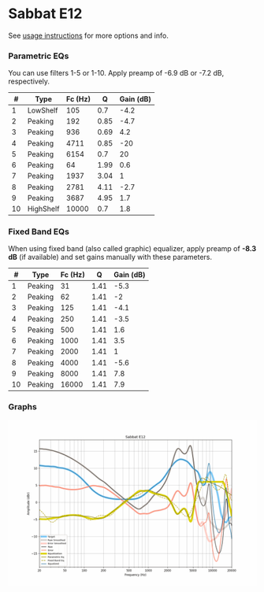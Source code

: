 # Sabbat E12
See [usage instructions](https://github.com/jaakkopasanen/AutoEq#usage) for more options and info.

### Parametric EQs
You can use filters 1-5 or 1-10. Apply preamp of -6.9 dB or -7.2 dB, respectively.

|   # | Type      |   Fc (Hz) |    Q |   Gain (dB) |
|-----|-----------|-----------|------|-------------|
|   1 | LowShelf  |       105 | 0.7  |        -4.2 |
|   2 | Peaking   |       192 | 0.85 |        -4.7 |
|   3 | Peaking   |       936 | 0.69 |         4.2 |
|   4 | Peaking   |      4711 | 0.85 |       -20   |
|   5 | Peaking   |      6154 | 0.7  |        20   |
|   6 | Peaking   |        64 | 1.99 |         0.6 |
|   7 | Peaking   |      1937 | 3.04 |         1   |
|   8 | Peaking   |      2781 | 4.11 |        -2.7 |
|   9 | Peaking   |      3687 | 4.95 |         1.7 |
|  10 | HighShelf |     10000 | 0.7  |         1.8 |

### Fixed Band EQs
When using fixed band (also called graphic) equalizer, apply preamp of **-8.3 dB** (if available) and set gains manually with these parameters.

|   # | Type    |   Fc (Hz) |    Q |   Gain (dB) |
|-----|---------|-----------|------|-------------|
|   1 | Peaking |        31 | 1.41 |        -5.3 |
|   2 | Peaking |        62 | 1.41 |        -2   |
|   3 | Peaking |       125 | 1.41 |        -4.1 |
|   4 | Peaking |       250 | 1.41 |        -3.5 |
|   5 | Peaking |       500 | 1.41 |         1.6 |
|   6 | Peaking |      1000 | 1.41 |         3.5 |
|   7 | Peaking |      2000 | 1.41 |         1   |
|   8 | Peaking |      4000 | 1.41 |        -5.6 |
|   9 | Peaking |      8000 | 1.41 |         7.8 |
|  10 | Peaking |     16000 | 1.41 |         7.9 |

### Graphs
![](./Sabbat%20E12.png)

